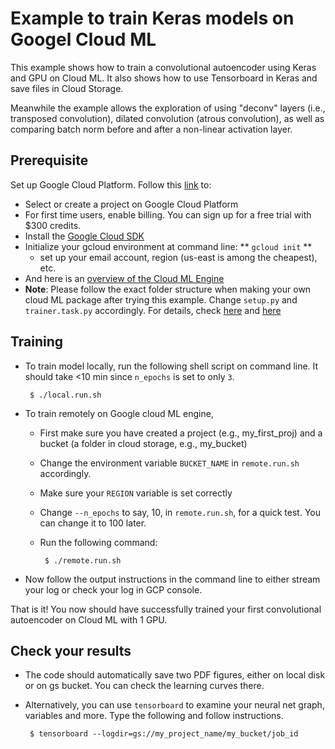 # Example to train Keras models on Googel Cloud ML

This example shows how to train a convolutional autoencoder using Keras and GPU on Cloud ML.
It also shows how to use Tensorboard in Keras and save files in Cloud Storage. 

Meanwhile the example allows the exploration of using "deconv" layers (i.e., transposed convolution), dilated convolution (atrous convolution), as well as comparing batch norm before and after a non-linear activation layer. 

## Prerequisite
Set up Google Cloud Platform. Follow this [link](https://cloud.google.com/ml-engine/docs/quickstarts/command-line) to:

  - Select or create a project on Google Cloud Platform
  - For first time users, enable billing. You can sign up for a free trial with $300 credits.
  - Install the [Google Cloud SDK](https://cloud.google.com/sdk/docs/quickstart-mac-os-x#before-you-begin) 
  - Initialize your gcloud environment at command line: ** `gcloud init` **
  	+ set up your email account, region (us-east is among the cheapest), etc.
  - And here is an [overview of the Cloud ML Engine](https://cloud.google.com/ml-engine/docs/concepts/technical-overview)
  - **Note**: Please follow the exact folder structure when making your own cloud ML package after trying this example. Change `setup.py` and `trainer.task.py` accordingly. For details, check [here](https://cloud.google.com/ml-engine/docs/images/recommended-project-structure.png) and [here](https://cloud.google.com/ml-engine/docs/how-tos/packaging-trainer)

## Training
 - To train model locally, run the following shell script on command line. It should take <10 min since `n_epochs` is set to only `3`.

		$ ./local.run.sh 

 - To train remotely on Google cloud ML engine, 
     + First make sure you have created a project (e.g., my_first_proj) and a bucket (a folder in cloud storage, e.g., my_bucket)
     + Change the environment variable `BUCKET_NAME` in `remote.run.sh` accordingly.
     + Make sure your `REGION` variable is set correctly
     + Change `--n_epochs` to say, 10, in `remote.run.sh`, for a quick test. You can change it to 100 later.
     + Run the following command:

  			$ ./remote.run.sh

  + Now follow the output instructions in the command line to either stream your log or check your log in GCP console.


That is it! You now should have successfully trained your first convolutional autoencoder on Cloud ML with 1 GPU. 

## Check your results
 - The code should automatically save two PDF figures, either on local disk or on gs bucket. You can check the learning curves there.
 - Alternatively, you can use `tensorboard` to examine your neural net graph, variables and more. Type the following and follow instructions.

		$ tensorboard --logdir=gs://my_project_name/my_bucket/job_id 

		
		 
